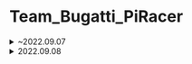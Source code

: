 # Team_Bugatti_PiRacer



<details>
<summary>~2022.09.07</summary>

### wiki
https://www.waveshare.com/wiki/PiRacer_Pro_AI_Kit

### Assemble PiRacer
https://www.waveshare.com/w/upload/a/a2/Piracer_pro_ai_kit-en2.pdf

### Install Image
https://www.raspberrypi.com/software/

![Untitled (1)](https://user-images.githubusercontent.com/111988634/188967883-b973bd4d-04a3-4c35-8b94-13f593164421.png)
![Untitled](https://user-images.githubusercontent.com/111988634/188967633-cdf18f14-a9fd-4264-a4a3-2d365bbb6a68.png)Write Raspberry pi OS in TF card

### Connect Linux labtop to display Raspberry Pi ( WIFI )
- https://www.youtube.com/watch?v=T2hmCf1XZmg
- Download PuTTY SSH Client on ubuntu 22.04
https://www.linuxcapable.com/how-to-install-connect-putty-ssh-client-on-ubuntu-22-04-lts/
![Untitled (3)](https://user-images.githubusercontent.com/111988634/188968808-3ed45c12-fe8e-4491-b44c-c7c157cc9a66.png)
Since you don't know the PiRacer's internet address, you need to have your own router.
https://askubuntu.com/- 2022.09.08
    - Change Raspberry Pi OS
    - [https://docs.donkeycar.com/guide/robot_sbc/setup_raspberry_pi/](https://docs.donkeycar.com/guide/robot_sbc/setup_raspberry_pi/)
    - download this file [https://downloads.raspberrypi.org/raspios_oldstable_lite_armhf/images/raspios_oldstable_lite_armhf-2021-12-02/2021-12-02-raspios-buster-armhf-lite.zip](https://downloads.raspberrypi.org/raspios_oldstable_lite_armhf/images/raspios_oldstable_lite_armhf-2021-12-02/2021-12-02-raspios-buster-armhf-lite.zip)
    - insert your sd card in your computer, download image through this
        
        [Raspberry Pi OS - Raspberry Pi](https://www.raspberrypi.com/software/)
        
        ![Untitled](https://s3-us-west-2.amazonaws.com/secure.notion-static.com/04945f1a-b97b-4d24-9120-98f4c556ad6f/Untitled.png)
        
        ![Untitled](https://s3-us-west-2.amazonaws.com/secure.notion-static.com/0f9b858c-f8bc-416b-8802-38c3eb398bf5/Untitled.png)
        
        ```bash
        cd /media/seame-three/boot
        touch ssh
        code wpa_supplicant.conf
        ```
        
        - paste it
        
        ```bash
        ctrl_interface=DIR=/var/run/wpa_supplicant GROUP=netdev
        update_config=1
        country=GE
        network={
            ssid="your network name"
            psk="your password"
            scan_ssid=1
        }
        ```
        
        - eject sd card and put it in the Pi and power on
        - find my car’s ip
        
        ```bash
        ping raspberrypi.local
        ```
        
        ![Untitled](https://s3-us-west-2.amazonaws.com/secure.notion-static.com/235e3f94-53a0-4141-9d39-1ee8b520688b/Untitled.png)
        
        - connect to pi
        
        ```bash
        ssh bugatti@192.168.0.102
        ```
        
        - rasberry pi bash
        
        ```bash
        sudo apt-get update --allow-releaseinfo-change
        sudo apt-get upgrade
        ```
        
        ```bash
        sudo raspi-config
        ```
        
        - change default password for pi
        - change hostname
        - enable `Interfacing Options` - `I2C`
        - enable `Interfacing Options` - `Camera`
        - select `Advanced Options` - `Expand Filesystem` so you can use your whole sd-card storage
        
        Choose `<Finish>` and hit enter.
        
        Reboot Piracer
        
        ```bash
        ping bugatti.local
        ssh bugatti@192.168.0.102
        sudo apt-get install build-essential python3 python3-dev python3-pip python3-virtualenv python3-numpy python3-picamera python3-pandas python3-rpi.gpio i2c-tools avahi-utils joystick libopenjp2-7-dev libtiff5-dev gfortran libatlas-base-dev libopenblas-dev libhdf5-serial-dev libgeos-dev git ntp
        sudo apt-get install libilmbase-dev libopenexr-dev libgstreamer1.0-dev libjasper-dev libwebp-dev libatlas-base-dev libavcodec-dev libavformat-dev libswscale-dev libqtgui4 libqt4-test
        ```
        
        ```bash
        python3 -m virtualenv -p python3 env --system-site-packages
        echo "source ~/env/bin/activate" >> ~/.bashrc
        source ~/.bashrc
        ```
        
        ```bash
        mkdir projects
        cd projects
        ```
        
        ```bash
        git clone https://github.com/autorope/donkeycar
        cd donkeycar
        git checkout main
        pip install -e .[pi]
        pip install https://github.com/lhelontra/tensorflow-on-arm/releases/download/v2.2.0/tensorflow-2.2.0-cp37-none-linux_armv7l.whl
        ```
        
        validate tensorflow
        
        ```bash
        python -c "import tensorflow; print(tensorflow.__version__)"
        ```
        
        ```bash
        sudo apt install python3-opencv
        # if failed
        # pip install opencv-python
        python -c "import cv2"
        ```
        
        ```bash
        cd ~/mycar
        nano myconfig.py
        ```
        
- failes
    
    ```bash
    sudo apt-get update
    sudo apt-get upgrade
    ```
    
    ```bash
    sudo apt-get install build-essential python3 python3-dev python3-pip python3-virtualenv python3-numpy python3-picamera 
    sudo apt-get install python3-pandas python3-rpi.gpio i2c-tools avahi-utils joystick libopenjp2-7-dev libtiff5-dev gfortran 
    sudo apt-get install libatlas-base-dev libopenblas-dev libhdf5-serial-dev git ntp
    ```
    
    ```bash
    sudo apt-get install libilmbase-dev libopenexr-dev libgstreamer1.0-dev libjasper-dev libwebp-dev 
    sudo apt-get install libatlas-base-dev libavcodec-dev libavformat-dev libswscale-dev
    ```
    
    ```bash
    git clone https://github.com/autorope/donkeycar
    cd donkeycar
    git checkout master
    pip install -e .[pi]
    ```
    
    - To install tensorflow==1.13.1, you should download bazel in raspberry pi.
    - [https://github.com/koenvervloesem/bazel-on-arm/blob/master/README.md](https://github.com/koenvervloesem/bazel-on-arm/blob/master/README.md)
    
    ```bash
    git clone https://github.com/koenvervloesem/bazel-on-arm.git
    cd bazel-on-arm
    sudo make requirements
    make bazel
    
    pip install tensorflow==1.13.1
    pip install numpy --upgrade
    ```
    
    ![Untitled](https://s3-us-west-2.amazonaws.com/secure.notion-static.com/e659b73e-ad07-4db0-8713-c660b46672ca/Untitled.png)
    
    - Download balenaEtcher
    - [https://www.balena.io/etcher/](https://www.balena.io/etcher/)
    - 
    
    ```bash
    cd Downloads
    chmod u+x balena-etcher-electron-1.7.9-linux-ia32
    
    ```
    
    - extract the file
    - properties → permissions → Group → Access : Change to Read and write
        
        ![Untitled](https://s3-us-west-2.amazonaws.com/secure.notion-static.com/b95711aa-5348-4cb2-9adb-3e02e855fade/Untitled.png)
        
    -questions/1410644/putty-0-76-does-not-work-on-ubuntu-22-04-unless-with-sudo
you should change font

### ====== trouble shooting ======
![Untitled (4)](https://user-images.githubusercontent.com/111988634/188969563-6d3fdb40-568f-4f2c-96e7-f0e265d90b98.png)
- cannot download opencv libraries libqtgui4, libqt4-test
![Untitled (5)](https://user-images.githubusercontent.com/111988634/188969579-e223d013-d570-419f-9722-ca41937d1510.png)
- cannot download tensorflow 1.13.1 (maybe python version problem??)
</details>
<details>
<summary>2022.09.08</summary>
- 2022.09.08
    - Change Raspberry Pi OS
    - [https://docs.donkeycar.com/guide/robot_sbc/setup_raspberry_pi/](https://docs.donkeycar.com/guide/robot_sbc/setup_raspberry_pi/)
    - download this file [https://downloads.raspberrypi.org/raspios_oldstable_lite_armhf/images/raspios_oldstable_lite_armhf-2021-12-02/2021-12-02-raspios-buster-armhf-lite.zip](https://downloads.raspberrypi.org/raspios_oldstable_lite_armhf/images/raspios_oldstable_lite_armhf-2021-12-02/2021-12-02-raspios-buster-armhf-lite.zip)
    - insert your sd card in your computer, download image through this
        
        [Raspberry Pi OS - Raspberry Pi](https://www.raspberrypi.com/software/)
        
        ![Untitled](https://s3-us-west-2.amazonaws.com/secure.notion-static.com/04945f1a-b97b-4d24-9120-98f4c556ad6f/Untitled.png)
        
        ![Untitled](https://s3-us-west-2.amazonaws.com/secure.notion-static.com/0f9b858c-f8bc-416b-8802-38c3eb398bf5/Untitled.png)
        
        ```bash
        cd /media/seame-three/boot
        touch ssh
        code wpa_supplicant.conf
        ```
        
        - paste it
        
        ```bash
        ctrl_interface=DIR=/var/run/wpa_supplicant GROUP=netdev
        update_config=1
        country=GE
        network={
            ssid="your network name"
            psk="your password"
            scan_ssid=1
        }
        ```
        
        - eject sd card and put it in the Pi and power on
        - find my car’s ip
        
        ```bash
        ping raspberrypi.local
        ```
        
        ![Untitled](https://s3-us-west-2.amazonaws.com/secure.notion-static.com/235e3f94-53a0-4141-9d39-1ee8b520688b/Untitled.png)
        
        - connect to pi
        
        ```bash
        ssh bugatti@192.168.0.102
        ```
        
        - rasberry pi bash
        
        ```bash
        sudo apt-get update --allow-releaseinfo-change
        sudo apt-get upgrade
        ```
        
        ```bash
        sudo raspi-config
        ```
        
        - change default password for pi
        - change hostname
        - enable `Interfacing Options` - `I2C`
        - enable `Interfacing Options` - `Camera`
        - select `Advanced Options` - `Expand Filesystem` so you can use your whole sd-card storage
        
        Choose `<Finish>` and hit enter.
        
        Reboot Piracer
        
        ```bash
        ping bugatti.local
        ssh bugatti@192.168.0.102
        sudo apt-get install build-essential python3 python3-dev python3-pip python3-virtualenv python3-numpy python3-picamera python3-pandas python3-rpi.gpio i2c-tools avahi-utils joystick libopenjp2-7-dev libtiff5-dev gfortran libatlas-base-dev libopenblas-dev libhdf5-serial-dev libgeos-dev git ntp
        sudo apt-get install libilmbase-dev libopenexr-dev libgstreamer1.0-dev libjasper-dev libwebp-dev libatlas-base-dev libavcodec-dev libavformat-dev libswscale-dev libqtgui4 libqt4-test
        ```
        
        ```bash
        python3 -m virtualenv -p python3 env --system-site-packages
        echo "source ~/env/bin/activate" >> ~/.bashrc
        source ~/.bashrc
        ```
        
        ```bash
        mkdir projects
        cd projects
        ```
        
        ```bash
        git clone https://github.com/autorope/donkeycar
        cd donkeycar
        git checkout main
        pip install -e .[pi]
        pip install https://github.com/lhelontra/tensorflow-on-arm/releases/download/v2.2.0/tensorflow-2.2.0-cp37-none-linux_armv7l.whl
        ```
        
        validate tensorflow
        
        ```bash
        python -c "import tensorflow; print(tensorflow.__version__)"
        ```
        
        ```bash
        sudo apt install python3-opencv
        # if failed
        # pip install opencv-python
        python -c "import cv2"
        ```
        
        ```bash
        cd ~/mycar
        nano myconfig.py
        ```
        
- failes
    
    ```bash
    sudo apt-get update
    sudo apt-get upgrade
    ```
    
    ```bash
    sudo apt-get install build-essential python3 python3-dev python3-pip python3-virtualenv python3-numpy python3-picamera 
    sudo apt-get install python3-pandas python3-rpi.gpio i2c-tools avahi-utils joystick libopenjp2-7-dev libtiff5-dev gfortran 
    sudo apt-get install libatlas-base-dev libopenblas-dev libhdf5-serial-dev git ntp
    ```
    
    ```bash
    sudo apt-get install libilmbase-dev libopenexr-dev libgstreamer1.0-dev libjasper-dev libwebp-dev 
    sudo apt-get install libatlas-base-dev libavcodec-dev libavformat-dev libswscale-dev
    ```
    
    ```bash
    git clone https://github.com/autorope/donkeycar
    cd donkeycar
    git checkout master
    pip install -e .[pi]
    ```
    
    - To install tensorflow==1.13.1, you should download bazel in raspberry pi.
    - [https://github.com/koenvervloesem/bazel-on-arm/blob/master/README.md](https://github.com/koenvervloesem/bazel-on-arm/blob/master/README.md)
    
    ```bash
    git clone https://github.com/koenvervloesem/bazel-on-arm.git
    cd bazel-on-arm
    sudo make requirements
    make bazel
    
    pip install tensorflow==1.13.1
    pip install numpy --upgrade
    ```
    
    ![Untitled](https://s3-us-west-2.amazonaws.com/secure.notion-static.com/e659b73e-ad07-4db0-8713-c660b46672ca/Untitled.png)
    
    - Download balenaEtcher
    - [https://www.balena.io/etcher/](https://www.balena.io/etcher/)
    - 
    
    ```bash
    cd Downloads
    chmod u+x balena-etcher-electron-1.7.9-linux-ia32
    
    ```
    
    - extract the file
    - properties → permissions → Group → Access : Change to Read and write
        
        ![Untitled](https://s3-us-west-2.amazonaws.com/secure.notion-static.com/b95711aa-5348-4cb2-9adb-3e02e855fade/Untitled.png)
        
    -
</details>
